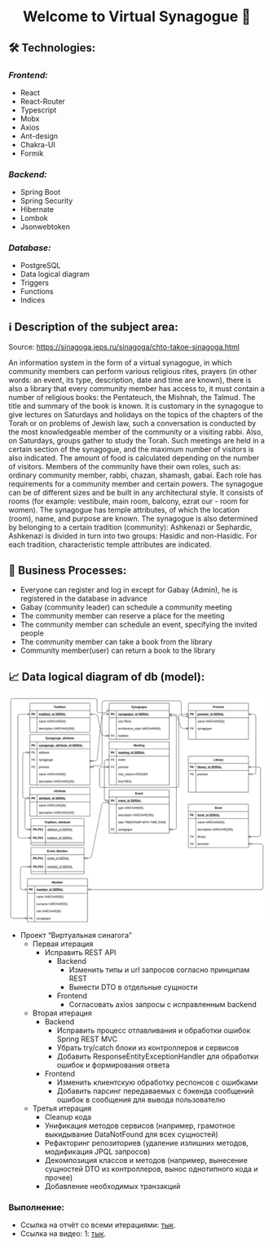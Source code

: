 <h1 align="center">Welcome to Virtual Synagogue 👋</h1>

##  🛠 Technologies:

### ***Frontend:***
- React
- React-Router
- Typescript
- Mobx
- Axios
- Ant-design
- Chakra-UI
- Formik


### ***Backend:***
- Spring Boot
- Spring Security
- Hibernate
- Lombok
- Jsonwebtoken

### ***Database:***
- PostgreSQL
- Data logical diagram
- Triggers
- Functions
- Indices

##  ℹ️ Description of the subject area:
Source: https://sinagoga.jeps.ru/sinagoga/chto-takoe-sinagoga.html

An information system in the form of a virtual synagogue, in which community members can perform various religious rites, prayers (in other words: an event, its type, description, date and time are known), there is also a library that every community member has access to, it must contain a number of religious books: the Pentateuch, the Mishnah, the Talmud. The title and summary of the book is known.
It is customary in the synagogue to give lectures on Saturdays and holidays on the topics of the chapters of the Torah or on problems of Jewish law, such a conversation is conducted by the most knowledgeable member of the community or a visiting rabbi. Also, on Saturdays, groups gather to study the Torah. Such meetings are held in a certain section of the synagogue, and the maximum number of visitors is also indicated. The amount of food is calculated depending on the number of visitors. Members of the community have their own roles, such as: ordinary community member, rabbi, chazan, shamash, gabai. Each role has requirements for a community member and certain powers.
The synagogue can be of different sizes and be built in any architectural style. It consists of rooms (for example: vestibule, main room, balcony, ezrat our - room for women). The synagogue has temple attributes, of which the location (room), name, and purpose are known.
The synagogue is also determined by belonging to a certain tradition (community): Ashkenazi or Sephardic, Ashkenazi is divided in turn into two groups: Hasidic and non-Hasidic. For each tradition, characteristic temple attributes are indicated.

##  🔋 Business Processes:
- Everyone can register and log in except for Gabay (Admin), he is registered in the database in advance
-  Gabay (community leader) can schedule a community meeting
- The community member can reserve a place for the meeting
- The community member can schedule an event, specifying the invited people
- The community member can take a book from the library
- Community member(user) can return a book to the library

## 📈 Data logical diagram of db (model):

<img width="700" src="./docs/Datalogicalmodel.jpg" alt="oops"/>

* Проект “Виртуальная синагога”
    * Первая итерация
        * Исправить REST API
            * Backend
                * Изменить типы и url запросов согласно принципам REST
                * Вынести DTO в отдельные сущности
            * Frontend
                * Согласовать axios запросы с исправленным backend
    * Вторая итерация
        * Backend
            * Исправить процесс отлавливания и обработки ошибок Spring REST MVC
            * Убрать try/catch блоки из контроллеров и сервисов
            * Добавить ResponseEntityExceptionHandler для обработки ошибок и формирования ответа
        * Frontend
            * Изменить клиентскую обработку респонсов с ошибками
            * Добавить парсинг передаваемых с бэкенда сообщений ошибок в сообщения для вывода пользователю
    * Третья итерация
        * Cleanup кода
        * Унификация методов сервисов (например, грамотное выкидывание DataNotFound для всех сущностей)
        * Рефакторинг репозиториев (удаление излишних методов, модификация JPQL запросов)
        * Декомпозиция классов и методов (например, вынесение сущностей DTO из контроллеров, вынос однотипного кода и
          прочее)
        * Добавление необходимых транзакций

<h3>Выполнение:</h3>

* Ссылка на отчёт со всеми
  итерациями: [тык](https://docs.google.com/document/d/1H1Ckhq3smYMT3suzJZdiZCK506NQSWS3hTVGZbzkCUM/edit#heading=h.p2wjcjmstir6).
* Ссылка на видео:
  1: [тык](https://drive.google.com/file/d/1lLAwqj79Q5328CqRCxr6rjJuGFEL7T89/view?usp=share_link).
